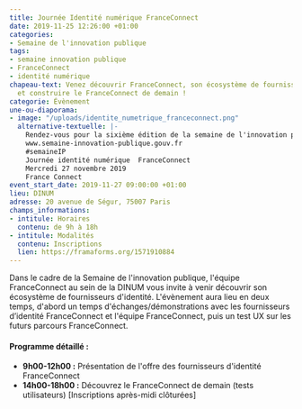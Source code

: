 ```yaml
---
title: Journée Identité numérique FranceConnect
date: 2019-11-25 12:26:00 +01:00
categories:
- Semaine de l'innovation publique
tags:
- semaine innovation publique
- FranceConnect
- identité numérique
chapeau-text: Venez découvrir FranceConnect, son écosystème de fournisseurs d'identité
  et construire le FranceConnect de demain !
categorie: Évènement
une-ou-diaporama:
- image: "/uploads/identite_numetrique_franceconnect.png"
  alternative-textuelle: |-
    Rendez-vous pour la sixième édition de la semaine de l'innovation publique du 25 au 30 novembre 2019.
    www.semaine-innovation-publique.gouv.fr
    #semaineIP
    Journée identité numérique  FranceConnect
    Mercredi 27 novembre 2019
    France Connect
event_start_date: 2019-11-27 09:00:00 +01:00
lieu: DINUM
adresse: 20 avenue de Ségur, 75007 Paris
champs_informations:
- intitule: Horaires
  contenu: de 9h à 18h
- intitule: Modalités
  contenu: Inscriptions
  lien: https://framaforms.org/1571910884
---
```


Dans le cadre de la Semaine de l'innovation publique, l'équipe FranceConnect au sein de la DINUM vous invite à venir découvrir son écosystème de fournisseurs d'identité. L'évènement aura lieu en deux temps, d'abord un temps d'échanges/démonstrations avec les fournisseurs d’identité FranceConnect et l'équipe FranceConnect, puis un test UX sur les futurs parcours FranceConnect.

#### Programme détaillé :
* **9h00-12h00 :** Présentation de l'offre des fournisseurs d'identité FranceConnect
* **14h00-18h00 :** Découvrez le FranceConnect de demain (tests utilisateurs) [Inscriptions après-midi clôturées]
